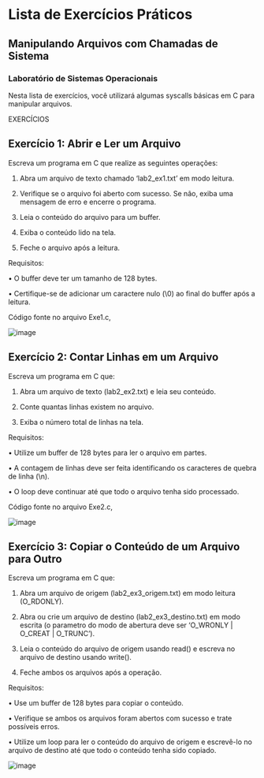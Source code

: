 # Lista de Exercícios Práticos
## Manipulando Arquivos com Chamadas de Sistema

### Laboratório de Sistemas Operacionais

Nesta lista de exercícios, você utilizará algumas syscalls básicas em C para manipular arquivos. 


EXERCÍCIOS

## Exercício 1: Abrir e Ler um Arquivo

Escreva um programa em C que realize as seguintes operações:

1.	Abra um arquivo de texto chamado ‘lab2_ex1.txt’ em modo leitura.

2.	Verifique se o arquivo foi aberto com sucesso. Se não, exiba uma mensagem de erro e encerre o programa.

3.	Leia o conteúdo do arquivo para um buffer.

4.	Exiba o conteúdo lido na tela.

5.	Feche o arquivo após a leitura.

Requisitos:

•	O buffer deve ter um tamanho de 128 bytes.

•	Certifique-se de adicionar um caractere nulo (\0) ao final do buffer após a leitura.


Código fonte no arquivo Exe1.c,

![image](https://github.com/user-attachments/assets/bfb1ad40-b3bd-4b68-b142-810678202522)

## Exercício 2: Contar Linhas em um Arquivo

Escreva um programa em C que:

1.	Abra um arquivo de texto (lab2_ex2.txt) e leia seu conteúdo.

2.	Conte quantas linhas existem no arquivo.

3.	Exiba o número total de linhas na tela.

Requisitos:

•	Utilize um buffer de 128 bytes para ler o arquivo em partes.

•	A contagem de linhas deve ser feita identificando os caracteres de quebra de linha (\n).

•	O loop deve continuar até que todo o arquivo tenha sido processado.

Código fonte no arquivo Exe2.c,

![image](https://github.com/user-attachments/assets/05b97abc-f463-46d5-b6ac-0bee05086509)

## Exercício 3: Copiar o Conteúdo de um Arquivo para Outro

Escreva um programa em C que:

1.	Abra um arquivo de origem (lab2_ex3_origem.txt) em modo leitura (O_RDONLY).
2.	Abra ou crie um arquivo de destino (lab2_ex3_destino.txt) em modo escrita (o parametro do modo de abertura deve ser ‘O_WRONLY | O_CREAT | O_TRUNC’).

3.	Leia o conteúdo do arquivo de origem usando read() e escreva no arquivo de destino usando write().
4.	Feche ambos os arquivos após a operação.

Requisitos:

•	Use um buffer de 128 bytes para copiar o conteúdo.

•	Verifique se ambos os arquivos foram abertos com sucesso e trate possíveis erros.

•	Utilize um loop para ler o conteúdo do arquivo de origem e escrevê-lo no arquivo de destino até que todo o conteúdo tenha sido copiado.

![image](https://github.com/user-attachments/assets/99f9fef7-2f2e-4f5c-a0e5-292cf7bcabff)
